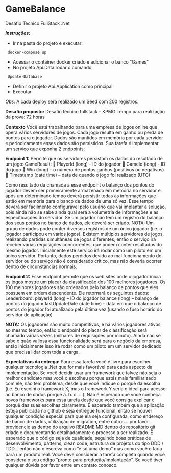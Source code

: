 # GameBalance
Desafio Técnico FullStack .Net

***Instruções:***

- Ir na pasta do projeto e executar:
```
 docker-compose up
```
 
 - Acessar o container docker criado e adicionar o banco "Games"
 - No projeto Api.Data rodar o comando 
```
 Update-Database
```
- Definir o projeto Api.Application como principal
 - Executar

*Obs:* A cada deploy será realizado um Seed com 200 registros.

**Desafio proposto:**
Desafio técnico fullstack – KPMG
Tempo para realização da prova: 72 horas

**Contexto**
Você está trabalhando para uma empresa de jogos online que opera vários servidores de
jogos. Cada jogo resulta em ganho ou perda de pontos para o jogador.
Dados são mantidos em memória por cada servidor e periodicamente esses dados são
persistidos. Sua tarefa é implementar um serviço que exponha 2 endpoints:

**Endpoint 1:**
Permite que os servidores persistam os dados do resultado de um jogo:
GameResult:
 PlayerId (long) – ID do jogador
 GameId (long) - ID do jogo
 Win (long) – o número de pontos ganhos (positivos ou negativos)
 Timestamp (date time) – data de quando o jogo foi realizado (UTC)

Como resultado da chamada a esse endpoint o balanço dos pontos do jogador devem ser
primeiramente armazenado em memória no servidor e após um determinado tempo deverá
persistir todas as informações que estão em memória para o banco de dados de uma só vez.
Esse tempo deverá ser facilmente configurável pelo usuário que vai implantar a solução, pois
ainda não se sabe ainda qual será a volumetria de informações e as especificações do servidor.
Se um jogador não tem um registro do balanço dos seus pontos no banco de dados, ele deverá
ser criado. NOTA: Um grupo de dados pode conter diversos registros de um único jogador (i.e.
o jogador participou em vários jogos). Existem múltiplos servidores de jogos, realizando
partidas simultâneas de jogos diferentes, então o serviço irá receber várias requisições
concorrentes, que podem conter resultados do mesmo jogador. Inicialmente este serviço irá
rodar como um piloto em um único servidor. Portanto, dados perdidos devido ao mal
funcionamento do servidor ou do serviço não é considerado crítico, mas não deveria ocorrer
dentro de circunstâncias normais.

**Endpoint 2:**
Esse endpoint permite que os web sites onde o jogador inicia os jogos mostre um placar da
classificação dos 100 melhores jogadores. Os 100 melhores jogadores são ordenados pelo
balanço de pontos que eles possuem em ordem descendente. Ele retornará os seguintes
dados:
Leaderboard:
playerId (long) – ID do jogador
balance (long) – balanço de pontos do jogador
lastUpdateDate (date time) – data em que o balanço de pontos do jogador foi atualizado pela
última vez (usando o fuso horário do servidor de aplicação)

**NOTA:**
Os jogadores são muito competitivos, e há vários jogadores ativos ao mesmo tempo, então o
endpoint do placar de classificação será chamado várias vezes (milhares de requisições por
minuto). Ainda não se sabe o quão valiosa essa funcionalidade será para o negócio da
empresa, então inicialmente isso irá rodar como um piloto em um servidor dedicado que
precisa lidar com toda a carga.

**Expectativas da entrega:**
Para essa tarefa você é livre para escolher qualquer tecnologia .Net que for mais favorável
para cada aspecto da implementação. Se você decidir usar um framework que talvez não seja
o melhor candidato mas você o escolheu porque estás mais familiarizado com ele, não tem
problema, desde que você indique o porquê da escolha (i.e. Eu escolhi o framework X, mas o
framework Y seria o ideal para acesso ao banco de dados porque a. b. c. ...). Não é esperado
que você conheça novos frameworks para essa tarefa desde que você consiga explicar o
porquê das suas escolhas claramente.
É esperado também que a aplicação esteja publicada no github e seja entregue funcional,
então se houver qualquer condição especial para que ela seja configurada, como endereço de
banco de dados, utilização de migration, entre outros... por favor providencie as dentro do
arquivo README.MD dentro do repositório git criado e documentando detalhadamente o
processo a ser realizado.
É esperado que o código seja de qualidade, seguindo boas práticas de desenvolvimento,
patterns, clean code, estrutura de projetos do tipo DDD / TDD... então não o escreva como “é
só uma demo” mas como você o faria para um produto real. Você deve considerar a tarefa
completa quando você considera o seu código “pronto para produção/implantação”.
Se você tiver qualquer dúvida por favor entre em contato conosco.
